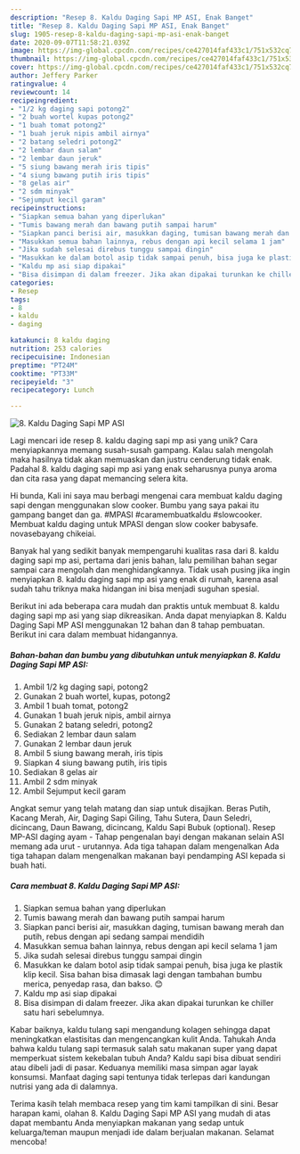 ```yaml
---
description: "Resep 8. Kaldu Daging Sapi MP ASI, Enak Banget"
title: "Resep 8. Kaldu Daging Sapi MP ASI, Enak Banget"
slug: 1905-resep-8-kaldu-daging-sapi-mp-asi-enak-banget
date: 2020-09-07T11:58:21.039Z
image: https://img-global.cpcdn.com/recipes/ce427014faf433c1/751x532cq70/8-kaldu-daging-sapi-mp-asi-foto-resep-utama.jpg
thumbnail: https://img-global.cpcdn.com/recipes/ce427014faf433c1/751x532cq70/8-kaldu-daging-sapi-mp-asi-foto-resep-utama.jpg
cover: https://img-global.cpcdn.com/recipes/ce427014faf433c1/751x532cq70/8-kaldu-daging-sapi-mp-asi-foto-resep-utama.jpg
author: Jeffery Parker
ratingvalue: 4
reviewcount: 14
recipeingredient:
- "1/2 kg daging sapi potong2"
- "2 buah wortel kupas potong2"
- "1 buah tomat potong2"
- "1 buah jeruk nipis ambil airnya"
- "2 batang seledri potong2"
- "2 lembar daun salam"
- "2 lembar daun jeruk"
- "5 siung bawang merah iris tipis"
- "4 siung bawang putih iris tipis"
- "8 gelas air"
- "2 sdm minyak"
- "Sejumput kecil garam"
recipeinstructions:
- "Siapkan semua bahan yang diperlukan"
- "Tumis bawang merah dan bawang putih sampai harum"
- "Siapkan panci berisi air, masukkan daging, tumisan bawang merah dan putih, rebus dengan api sedang sampai mendidih"
- "Masukkan semua bahan lainnya, rebus dengan api kecil selama 1 jam"
- "Jika sudah selesai direbus tunggu sampai dingin"
- "Masukkan ke dalam botol asip tidak sampai penuh, bisa juga ke plastik klip kecil. Sisa bahan bisa dimasak lagi dengan tambahan bumbu merica, penyedap rasa, dan bakso. 😊"
- "Kaldu mp asi siap dipakai"
- "Bisa disimpan di dalam freezer. Jika akan dipakai turunkan ke chiller satu hari sebelumnya."
categories:
- Resep
tags:
- 8
- kaldu
- daging

katakunci: 8 kaldu daging 
nutrition: 253 calories
recipecuisine: Indonesian
preptime: "PT24M"
cooktime: "PT33M"
recipeyield: "3"
recipecategory: Lunch

---
```



![8. Kaldu Daging Sapi MP ASI](https://img-global.cpcdn.com/recipes/ce427014faf433c1/751x532cq70/8-kaldu-daging-sapi-mp-asi-foto-resep-utama.jpg)

Lagi mencari ide resep 8. kaldu daging sapi mp asi yang unik? Cara menyiapkannya memang susah-susah gampang. Kalau salah mengolah maka hasilnya tidak akan memuaskan dan justru cenderung tidak enak. Padahal 8. kaldu daging sapi mp asi yang enak seharusnya punya aroma dan cita rasa yang dapat memancing selera kita.

Hi bunda, Kali ini saya mau berbagi mengenai cara membuat kaldu daging sapi dengan menggunakan slow cooker. Bumbu yang saya pakai itu gampang banget dan ga. #MPASI #caramembuatkaldu #slowcooker. Membuat kaldu daging untuk MPASI dengan slow cooker babysafe. novasebayang chikeiai.

Banyak hal yang sedikit banyak mempengaruhi kualitas rasa dari 8. kaldu daging sapi mp asi, pertama dari jenis bahan, lalu pemilihan bahan segar sampai cara mengolah dan menghidangkannya. Tidak usah pusing jika ingin menyiapkan 8. kaldu daging sapi mp asi yang enak di rumah, karena asal sudah tahu triknya maka hidangan ini bisa menjadi suguhan spesial.


Berikut ini ada beberapa cara mudah dan praktis untuk membuat 8. kaldu daging sapi mp asi yang siap dikreasikan. Anda dapat menyiapkan 8. Kaldu Daging Sapi MP ASI menggunakan 12 bahan dan 8 tahap pembuatan. Berikut ini cara dalam membuat hidangannya.

<!--inarticleads1-->

##### Bahan-bahan dan bumbu yang dibutuhkan untuk menyiapkan 8. Kaldu Daging Sapi MP ASI:

1. Ambil 1/2 kg daging sapi, potong2
1. Gunakan 2 buah wortel, kupas, potong2
1. Ambil 1 buah tomat, potong2
1. Gunakan 1 buah jeruk nipis, ambil airnya
1. Gunakan 2 batang seledri, potong2
1. Sediakan 2 lembar daun salam
1. Gunakan 2 lembar daun jeruk
1. Ambil 5 siung bawang merah, iris tipis
1. Siapkan 4 siung bawang putih, iris tipis
1. Sediakan 8 gelas air
1. Ambil 2 sdm minyak
1. Ambil Sejumput kecil garam


Angkat semur yang telah matang dan siap untuk disajikan. Beras Putih, Kacang Merah, Air, Daging Sapi Giling, Tahu Sutera, Daun Seledri, dicincang, Daun Bawang, dicincang, Kaldu Sapi Bubuk (optional). Resep MP-ASI daging ayam - Tahap pengenalan bayi dengan makanan selain ASI memang ada urut - urutannya. Ada tiga tahapan dalam mengenalkan Ada tiga tahapan dalam mengenalkan makanan bayi pendamping ASI kepada si buah hati. 

<!--inarticleads2-->

##### Cara membuat 8. Kaldu Daging Sapi MP ASI:

1. Siapkan semua bahan yang diperlukan
1. Tumis bawang merah dan bawang putih sampai harum
1. Siapkan panci berisi air, masukkan daging, tumisan bawang merah dan putih, rebus dengan api sedang sampai mendidih
1. Masukkan semua bahan lainnya, rebus dengan api kecil selama 1 jam
1. Jika sudah selesai direbus tunggu sampai dingin
1. Masukkan ke dalam botol asip tidak sampai penuh, bisa juga ke plastik klip kecil. Sisa bahan bisa dimasak lagi dengan tambahan bumbu merica, penyedap rasa, dan bakso. 😊
1. Kaldu mp asi siap dipakai
1. Bisa disimpan di dalam freezer. Jika akan dipakai turunkan ke chiller satu hari sebelumnya.


Kabar baiknya, kaldu tulang sapi mengandung kolagen sehingga dapat meningkatkan elastisitas dan mengencangkan kulit Anda. Tahukah Anda bahwa kaldu tulang sapi termasuk salah satu makanan super yang dapat memperkuat sistem kekebalan tubuh Anda? Kaldu sapi bisa dibuat sendiri atau dibeli jadi di pasar. Keduanya memiliki masa simpan agar layak konsumsi. Manfaat daging sapi tentunya tidak terlepas dari kandungan nutrisi yang ada di dalamnya. 

Terima kasih telah membaca resep yang tim kami tampilkan di sini. Besar harapan kami, olahan 8. Kaldu Daging Sapi MP ASI yang mudah di atas dapat membantu Anda menyiapkan makanan yang sedap untuk keluarga/teman maupun menjadi ide dalam berjualan makanan. Selamat mencoba!
